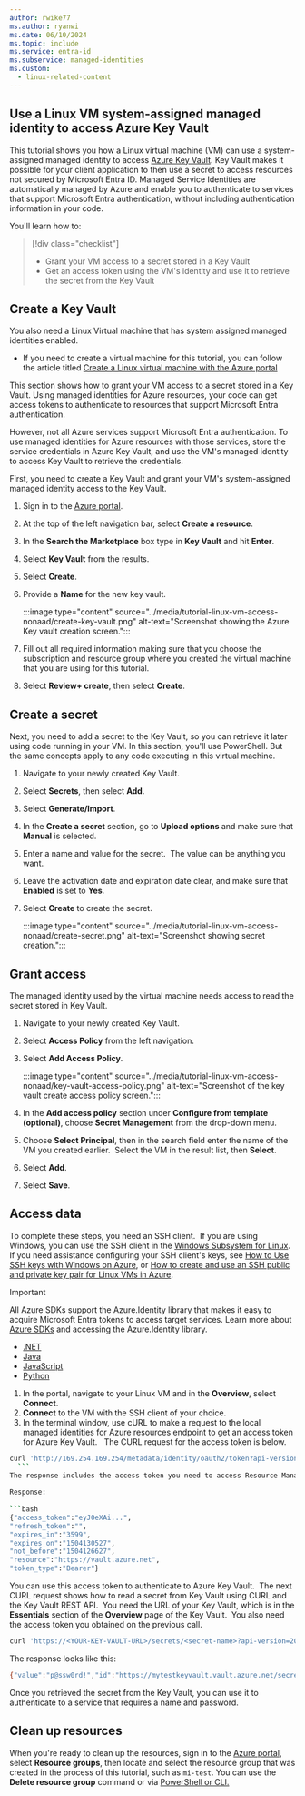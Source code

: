 ```yaml
---
author: rwike77
ms.author: ryanwi
ms.date: 06/10/2024
ms.topic: include
ms.service: entra-id
ms.subservice: managed-identities
ms.custom:
  - linux-related-content
---
```


## Use a Linux VM system-assigned managed identity to access Azure Key Vault 

This tutorial shows you how a Linux virtual machine (VM) can use a system-assigned managed identity to access [Azure Key Vault](/azure/key-vault/general/overview). Key Vault makes it possible for your client application to then use a secret to access resources not secured by Microsoft Entra ID. Managed Service Identities are automatically managed by Azure and enable you to authenticate to services that support Microsoft Entra authentication, without including authentication information in your code.

You'll learn how to:

> [!div class="checklist"]
> * Grant your VM access to a secret stored in a Key Vault 
> * Get an access token using the VM's identity and use it to retrieve the secret from the Key Vault 
 
## Create a Key Vault  

You also need a Linux Virtual machine that has system assigned managed identities enabled.
  - If you need to create  a virtual machine for this tutorial, you can follow the article titled [Create a Linux virtual machine with the Azure portal](/azure/virtual-machines/linux/quick-create-portal#create-virtual-machine)



This section shows how to grant your VM access to a secret stored in a Key Vault. Using managed identities for Azure resources, your code can get access tokens to authenticate to resources that support Microsoft Entra authentication.

However, not all Azure services support Microsoft Entra authentication. To use managed identities for Azure resources with those services, store the service credentials in Azure Key Vault, and use the VM's managed identity to access Key Vault to retrieve the credentials.

First, you need to create a Key Vault and grant your VM's system-assigned managed identity access to the Key Vault.

1. Sign in to the [Azure portal](https://portal.azure.com/).
1. At the top of the left navigation bar, select **Create a resource**.
1. In the **Search the Marketplace** box type in **Key Vault** and hit **Enter**.
1. Select **Key Vault** from the results.
1. Select **Create**.
1. Provide a **Name** for the new key vault.

    :::image type="content" source="../media/tutorial-linux-vm-access-nonaad/create-key-vault.png" alt-text="Screenshot showing the Azure Key vault creation screen.":::

1. Fill out all required information making sure that you choose the subscription and resource group where you created the virtual machine that you are using for this tutorial.
1. Select **Review+ create**, then  select **Create**.

## Create a secret

Next, you need to add a secret to the Key Vault, so you can retrieve it later using code running in your VM. In this section, you'll use PowerShell. But the same concepts apply to any code executing in this virtual machine.

1. Navigate to your newly created Key Vault.
1. Select **Secrets**, then select **Add**.
1. Select **Generate/Import**.
1. In the **Create a secret** section, go to **Upload options** and make sure that **Manual** is selected.
1. Enter a name and value for the secret.  The value can be anything you want. 
1. Leave the activation date and expiration date clear, and make sure that **Enabled** is set to **Yes**. 
1. Select **Create** to create the secret.

   :::image type="content" source="../media/tutorial-linux-vm-access-nonaad/create-secret.png" alt-text="Screenshot showing secret creation.":::

## Grant access

The managed identity used by the virtual machine needs access to read the secret stored in Key Vault.

1. Navigate to your newly created Key Vault.
1. Select **Access Policy** from the left navigation.
1. Select **Add Access Policy**.

   :::image type="content" source="../media/tutorial-linux-vm-access-nonaad/key-vault-access-policy.png" alt-text="Screenshot of the key vault create access policy screen.":::

1. In the **Add access policy** section under **Configure from template (optional)**, choose **Secret Management** from the drop-down menu.
1. Choose **Select Principal**, then in the search field enter the name of the VM you created earlier.  Select the VM in the result list, then **Select**.
1. Select **Add**.
1. Select **Save**.

## Access data

To complete these steps, you need an SSH client.  If you are using Windows, you can use the SSH client in the [Windows Subsystem for Linux](/windows/wsl/about). If you need assistance configuring your SSH client's keys, see [How to Use SSH keys with Windows on Azure](/azure/virtual-machines/linux/ssh-from-windows), or [How to create and use an SSH public and private key pair for Linux VMs in Azure](/azure/virtual-machines/linux/mac-create-ssh-keys).

>[!IMPORTANT]
> All Azure SDKs support the Azure.Identity library that makes it easy to acquire Microsoft Entra tokens to access target services. Learn more about [Azure SDKs](https://azure.microsoft.com/downloads/) and accessing the Azure.Identity library.
> - [.NET](/dotnet/api/overview/azure/identity-readme)
> - [Java](/java/api/overview/azure/identity-readme)
> - [JavaScript](/javascript/api/overview/azure/identity-readme)
> - [Python](/python/api/overview/azure/identity-readme)


1. In the portal, navigate to your Linux VM and in the **Overview**, select **Connect**. 
1. **Connect** to the VM with the SSH client of your choice. 
1. In the terminal window, use cURL to make a request to the local managed identities for Azure resources endpoint to get an access token for Azure Key Vault.
 
  The CURL request for the access token is below.
    
  ```bash
  curl 'http://169.254.169.254/metadata/identity/oauth2/token?api-version=2018-02-01&resource=https%3A%2F%2Fvault.azure.net' -H Metadata:true
    ```
  The response includes the access token you need to access Resource Manager. 
    
  Response:
    
  ```bash
  {"access_token":"eyJ0eXAi...",
  "refresh_token":"",
  "expires_in":"3599",
  "expires_on":"1504130527",
  "not_before":"1504126627",
  "resource":"https://vault.azure.net",
  "token_type":"Bearer"} 
  ```
    
  You can use this access token to authenticate to Azure Key Vault.  The next CURL request shows how to read a secret from Key Vault using CURL and the Key Vault REST API.  You need the URL of your Key Vault, which is in the **Essentials** section of the **Overview** page of the Key Vault.  You also need the access token you obtained on the previous call. 
        
  ```bash
  curl 'https://<YOUR-KEY-VAULT-URL>/secrets/<secret-name>?api-version=2016-10-01' -H "Authorization: Bearer <ACCESS TOKEN>" 
  ```
    
  The response looks like this: 
    
  ```bash
  {"value":"p@ssw0rd!","id":"https://mytestkeyvault.vault.azure.net/secrets/MyTestSecret/7c2204c6093c4d859bc5b9eff8f29050","attributes":{"enabled":true,"created":1505088747,"updated":1505088747,"recoveryLevel":"Purgeable"}} 
  ```
    
Once you retrieved the secret from the Key Vault, you can use it to authenticate to a service that requires a name and password.

## Clean up resources

When you're ready to clean up the resources, sign in to the [Azure portal](https://portal.azure.com), select **Resource groups**, then locate and select the resource group that was created in the process of this tutorial, such as `mi-test`. You can use the **Delete resource group** command or via [PowerShell or CLI.](/azure/azure-resource-manager/management/delete-resource-group)
